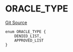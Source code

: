 # ORACLE_TYPE
[Git Source](https://github.com/thrackle-io/rules-engine/blob/6d65728d4e93813016499a87fe04f8385b777100/src/protocol/economic/ruleProcessor/RuleCodeData.sol)


```solidity
enum ORACLE_TYPE {
    DENIED_LIST,
    APPROVED_LIST
}
```

